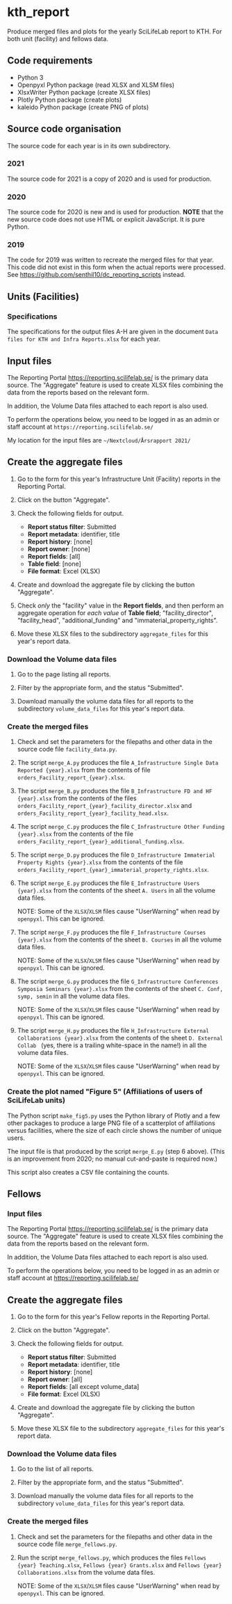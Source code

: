 # kth_report

Produce merged files and plots for the yearly SciLifeLab report to KTH.
For both unit (facility) and fellows data.


## Code requirements

- Python 3
- Openpyxl Python package (read XLSX and XLSM files)
- XlsxWriter Python package (create XLSX files)
- Plotly Python package (create plots)
- kaleido Python package (create PNG of plots)


## Source code organisation

The source code for each year is in its own subdirectory.

### 2021

The source code for 2021 is a copy of 2020 and is used for production.

### 2020

The source code for 2020 is new and is used for production.
**NOTE** that the new source code does not use HTML or explicit
JavaScript. It is pure Python.

### 2019

The code for 2019 was written to recreate the merged files for that year.
This code did not exist in this form when the actual reports were processed.
See https://github.com/senthil10/dc_reporting_scripts instead.


## Units (Facilities)

### Specifications

The specifications for the output files A-H are given in the document
`Data files for KTH and Infra Reports.xlsx` for each year.


## Input files

The Reporting Portal https://reporting.scilifelab.se/ is the primary
data source. The "Aggregate" feature is used to create XLSX files
combining the data from the reports based on the relevant form.

In addition, the Volume Data files attached to each report is also used.

To perform the operations below, you need to be logged in as an admin
or staff account at `https://reporting.scilifelab.se/`

My location for the input files are `~/Nextcloud/Årsrapport 2021/`

## Create the aggregate files

1. Go to the form for this year's Infrastructure Unit (Facility)
   reports in the Reporting Portal.

2. Click on the button "Aggregate".

3. Check the following fields for output.
   - **Report status filter**: Submitted
   - **Report metadata**: identifier, title
   - **Report history**: [none]
   - **Report owner**: [none]
   - **Report fields**: [all]
   - **Table field**: [none]
   - **File format**: Excel (XLSX)

4. Create and download the aggregate file by clicking the button "Aggregate".

5. Check *only* the "facility" value in the **Report fields**, and then
   perform an aggregate operation for *each value* of **Table field**;
   "facility_director", "facility_head", "additional_funding" and
   "immaterial_property_rights".

6. Move these XLSX files to the subdirectory `aggregate_files` for
   this year's report data.


### Download the Volume data files

1. Go to the page listing all reports.

2. Filter by the appropriate form, and the status "Submitted".

3. Download manually the volume data files for all reports to the
   subdirectory `volume_data_files` for this year's report data.


### Create the merged files

1. Check and set the parameters for the filepaths and other data in
   the source code file `facility_data.py`.

2. The script `merge_A.py` produces the file
   `A_Infrastructure Single Data Reported {year}.xlsx` from the
   contents of file `orders_Facility_report_{year}.xlsx`.

3. The script `merge_B.py` produces the file
   `B_Infrastructure FD and HF {year}.xlsx` from the contents of the
   files `orders_Facility_report_{year}_facility_director.xlsx` and
   `orders_Facility_report_{year}_facility_head.xlsx`.

4. The script `merge_C.py` produces the file
   `C_Infrastructure Other Funding {year}.xlsx` from the contents of
   the file `orders_Facility_report_{year}_additional_funding.xlsx`.

5. The script `merge_D.py` produces the file
   `D_Infrastructure Immaterial Property Rights {year}.xlsx` from the
   contents of the file
   `orders_Facility_report_{year}_immaterial_property_rights.xlsx`.

6. The script `merge_E.py` produces the file
   `E_Infrastructure Users {year}.xlsx` from the contents of the
   sheet `A. Users` in all the volume data files.

   NOTE: Some of the `XLSX`/`XLSM` files cause "UserWarning" when read
   by `openpyxl`. This can be ignored.

7. The script `merge_F.py` produces the file
   `F_Infrastructure Courses {year}.xlsx` from the contents of the
   sheet `B. Courses` in all the volume data files.

   NOTE: Some of the `XLSX`/`XLSM` files cause "UserWarning" when read
   by `openpyxl`. This can be ignored.

8. The script `merge_G.py` produces the file
   `G_Infrastructure Conferences Symposia Seminars {year}.xlsx` from
   the contents of the sheet `C. Conf, symp, semin` in all the volume
   data files.

   NOTE: Some of the `XLSX`/`XLSM` files cause "UserWarning" when read
   by `openpyxl`. This can be ignored.

9. The script `merge_H.py` produces the file
   `H_Infrastructure External Collaborations {year}.xlsx` from
   the contents of the sheet `D. External Collab ` (yes, there is a
   trailing white-space in the name!)  in all the volume data files.

   NOTE: Some of the `XLSX`/`XLSM` files cause "UserWarning" when read
   by `openpyxl`. This can be ignored.


### Create the plot named "Figure 5" (Affiliations of users of SciLifeLab units)

The Python script `make_fig5.py` uses the Python library of Plotly and
a few other packages to produce a large PNG file of a scatterplot of
affiliations versus facilities, where the size of each circle shows
the number of unique users.

The input file is that produced by the script `merge_E.py` (step 6 above).
(This is an improvement from 2020; no manual cut-and-paste is required now.)

This script also creates a CSV file containing the counts.


## Fellows

### Input files

The Reporting Portal https://reporting.scilifelab.se/ is the primary
data source. The "Aggregate" feature is used to create XLSX files
combining the data from the reports based on the relevant form.

In addition, the Volume Data files attached to each report is also used.

To perform the operations below, you need to be logged in as an admin
or staff account at https://reporting.scilifelab.se/


## Create the aggregate files

1. Go to the form for this year's Fellow reports in the Reporting Portal.

2. Click on the button "Aggregate".

3. Check the following fields for output.
   - **Report status filter**: Submitted
   - **Report metadata**: identifier, title
   - **Report history**: [none]
   - **Report owner**: [all]
   - **Report fields**: [all except volume_data]
   - **File format**: Excel (XLSX)

4. Create and download the aggregate file by clicking the button "Aggregate".

5. Move these XLSX file to the subdirectory `aggregate_files` for
   this year's report data.


### Download the Volume data files

1. Go to the list of all reports.

2. Filter by the appropriate form, and the status "Submitted".

3. Download manually the volume data files for all reports to the
   subdirectory `volume_data_files` for this year's report data.


### Create the merged files

1. Check and set the parameters for the filepaths and other data in
   the source code file `merge_fellows.py`.

2. Run the script `merge_fellows.py`, which produces the files
   `Fellows {year} Teaching.xlsx`, `Fellows {year} Grants.xlsx`
   and `Fellows {year} Collaborations.xlsx` from the volume data files.

   NOTE: Some of the `XLSX`/`XLSM` files cause "UserWarning" when read
   by `openpyxl`. This can be ignored.

